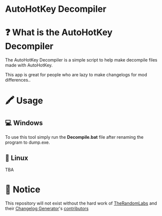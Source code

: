 # AutoHotKey Decompiler

# ❓ What is the AutoHotKey Decompiler
The AutoHotKey Decompiler is a simple script to help make decompile files made with AutoHotKey.

This app is great for people who are lazy to make changelogs for mod differences..

# 🖍 Usage

## 💻 Windows
To use this tool simply run the **Decompile.bat** file after renaming the program to dump.exe.

## 🐧 Linux
TBA

# 📝 Notice

This repository will not exist without the hard work of [TheRandomLabs](https://github.com/TheRandomLabs) and their [Changelog Generator](https://github.com/TheRandomLabs/ChangelogGenerator)'s [contributors](https://github.com/TheRandomLabs/ChangelogGenerator/graphs/contributors)
